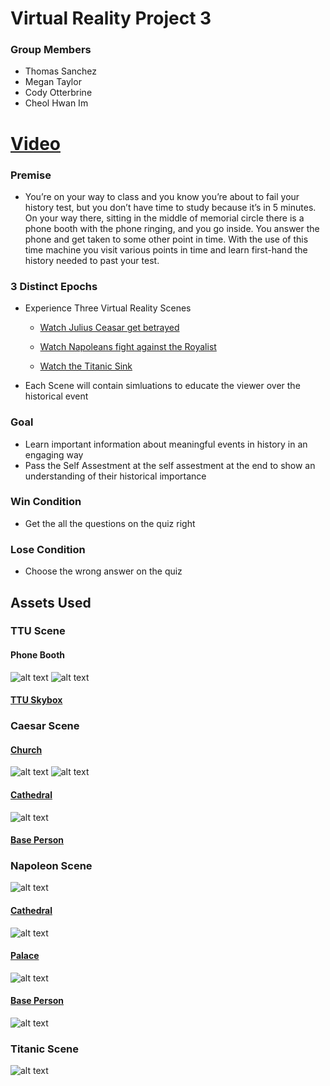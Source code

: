 # Virtual Reality Project 3
### Group Members
- Thomas Sanchez
- Megan Taylor
- Cody Otterbrine
- Cheol Hwan Im

# [Video](https://youtu.be/Qpr-1fpCh-M)

### Premise
- You’re on your way to class and you know you’re about to fail your history test, but you don’t have time to study because it’s in 5 minutes. On your way there, sitting in the middle of memorial circle there is a phone booth with the phone ringing, and you go inside. You answer the phone and get taken to some other point in time. With the use of this time machine you visit various points in time and learn first-hand the history needed to past your test.

### 3 Distinct Epochs
- Experience Three Virtual Reality Scenes
  - [Watch Julius Ceasar get betrayed](https://en.wikipedia.org/wiki/Assassination_of_Julius_Caesar)
  
  - [Watch Napoleans fight against the Royalist](https://en.wikipedia.org/wiki/13_Vend%C3%A9miaire)
  
  - [Watch the Titanic Sink](https://en.wikipedia.org/wiki/Sinking_of_the_RMS_Titanic)
- Each Scene will contain simluations to educate the viewer over the historical event

### Goal
- Learn important information about meaningful events in history in an engaging way
- Pass the Self Assestment at the self assestment at the end to show an understanding of their historical importance

### Win Condition
+ Get the all the questions on the quiz right

### Lose Condition
+ Choose the wrong answer on the quiz

## Assets Used

### TTU Scene
#### Phone Booth
![alt text](https://github.com/Thomas245166/Virtual_Reality_Project_3/blob/master/Asset%20Pictures/TTU.png)
![alt text](https://github.com/Thomas245166/Virtual_Reality_Project_3/blob/master/Asset%20Pictures/Phone%20Booth.png)
#### [TTU Skybox](https://www.google.com/maps/place/Memorial+Circle,+Lubbock,+TX+79415/@33.584399,-101.8757688,17.75z/data=!4m5!3m4!1s0x86fe12b3cd90586f:0xc8751ae775183e1f!8m2!3d33.5846133!4d-101.8746735)

### Caesar Scene
#### [Church](https://poly.google.com/view/3gIlXOyZxna)
![alt text](https://github.com/Thomas245166/Virtual_Reality_Project_3/blob/master/Asset%20Pictures/Caesar%20Scene%20Tone.png)
![alt text](https://github.com/Thomas245166/Virtual_Reality_Project_3/blob/master/Asset%20Pictures/Caesar%20Scene.png)
#### [Cathedral](https://poly.google.com/view/fEJKTKNRAsN)
![alt text](https://github.com/Thomas245166/Virtual_Reality_Project_3/blob/master/Asset%20Pictures/Caesar%20People%20Models.png)
#### [Base Person](https://poly.google.com/view/c3Ibh9I3udk)

### Napoleon Scene
![alt text](https://github.com/Thomas245166/Virtual_Reality_Project_3/blob/master/Asset%20Pictures/France%20Scene.png)
#### [Cathedral](https://poly.google.com/view/fEJKTKNRAsN)
![alt text](https://github.com/Thomas245166/Virtual_Reality_Project_3/blob/master/Asset%20Pictures/Napoleon%20Scene.png)
#### [Palace](https://poly.google.com/view/3Xf6ko_eSAC)
![alt text](https://github.com/Thomas245166/Virtual_Reality_Project_3/blob/master/Asset%20Pictures/Napoleon.png)
#### [Base Person](https://poly.google.com/view/c3Ibh9I3udk)
![alt text](https://github.com/Thomas245166/Virtual_Reality_Project_3/blob/master/Asset%20Pictures/Soldier%20Shooting%20Position.png)

### Titanic Scene
![alt text](https://github.com/Thomas245166/Virtual_Reality_Project_3/blob/master/Asset%20Pictures/Titanic%20Scene.png)



